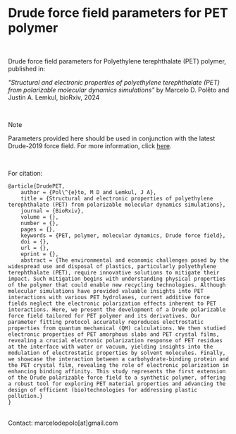 # Drude force field parameters for PET polymer
<br>
 
Drude force field parameters for Polyethylene terephthalate (PET) polymer, published in:

*"Structural and electronic properties of polyethylene terephthalate (PET) from polarizable molecular dynamics simulations"*
by Marcelo D. Polêto and Justin A. Lemkul, bioRxiv, 2024

<br>

> [!NOTE]
> Parameters provided here should be used in conjunction with the latest Drude-2019 force field. For more information, click [here](https://mackerell.umaryland.edu/charmm_drude_ff.shtml).

<br>

For citation:
```
@article{DrudePET,
    author = {Pol\^{e}to, M D and Lemkul, J A},
    title = {Structural and electronic properties of polyethylene terephthalate (PET) from polarizable molecular dynamics simulations},
    journal = {BioRxiv},
    volume = {},
    number = {},
    pages = {},
    keywords = {PET, polymer, molecular dynamics, Drude force field},
    doi = {},
    url = {},
    eprint = {},
    abstract = {The environmental and economic challenges posed by the widespread use and disposal of plastics, particularly polyethylene terephthalate (PET), require innovative solutions to mitigate their impact. Such mitigation begins with understanding physical properties of the polymer that could enable new recycling technologies. Although molecular simulations have provided valuable insights into PET interactions with various PET hydrolases, current additive force fields neglect the electronic polarization effects inherent to PET interactions. Here, we present the development of a Drude polarizable force field tailored for PET polymer and its derivatives. Our parameter fitting protocol accurately reproduces electrostatic properties from quantum mechanical (QM) calculations. We then studied electronic properties of PET amorphous slabs and PET crystal films, revealing a crucial electronic polarization response of PET residues at the interface with water or vacuum, yielding insights into the modulation of electrostatic properties by solvent molecules. Finally, we showcase the interaction between a carbohydrate-binding protein and the PET crystal film, revealing the role of electronic polarization in enhancing binding affinity. This study represents the first extension of the Drude polarizable force field to a synthetic polymer, offering a robust tool for exploring PET material properties and advancing the design of efficient (bio)technologies for addressing plastic pollution.}
}
```
<br>
Contact: marcelodepolo[at]gmail.com

